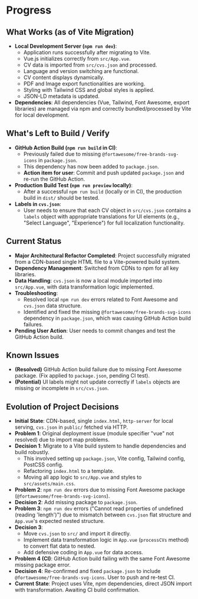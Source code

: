 # Progress

## What Works (as of Vite Migration)

- **Local Development Server (`npm run dev`)**:
    - Application runs successfully after migrating to Vite.
    - Vue.js initializes correctly from `src/App.vue`.
    - CV data is imported from `src/cvs.json` and processed.
    - Language and version switching are functional.
    - CV content displays dynamically.
    - PDF and Image export functionalities are working.
    - Styling with Tailwind CSS and global styles is applied.
    - JSON-LD metadata is updated.
- **Dependencies**: All dependencies (Vue, Tailwind, Font Awesome, export libraries) are managed via npm and correctly bundled/processed by Vite for local development.

## What's Left to Build / Verify

- **GitHub Action Build (`npm run build` in CI)**:
    - Previously failed due to missing `@fortawesome/free-brands-svg-icons` in `package.json`.
    - This dependency has now been added to `package.json`.
    - **Action item for user**: Commit and push updated `package.json` and re-run the GitHub Action.
- **Production Build Test (`npm run preview` locally)**:
    - After a successful `npm run build` (locally or in CI), the production build in `dist/` should be tested.
- **Labels in `cvs.json`**:
    - User needs to ensure that each CV object in `src/cvs.json` contains a `labels` object with appropriate translations for UI elements (e.g., "Select Language", "Experience") for full localization functionality.

## Current Status

- **Major Architectural Refactor Completed**: Project successfully migrated from a CDN-based single HTML file to a Vite-powered build system.
- **Dependency Management**: Switched from CDNs to npm for all key libraries.
- **Data Handling**: `cvs.json` is now a local module imported into `src/App.vue`, with data transformation logic implemented.
- **Troubleshooting**:
    - Resolved local `npm run dev` errors related to Font Awesome and `cvs.json` data structure.
    - Identified and fixed the missing `@fortawesome/free-brands-svg-icons` dependency in `package.json`, which was causing GitHub Action build failures.
- **Pending User Action**: User needs to commit changes and test the GitHub Action build.

## Known Issues

- **(Resolved)** GitHub Action build failure due to missing Font Awesome package. (Fix applied to `package.json`, pending CI test).
- **(Potential)** UI labels might not update correctly if `labels` objects are missing or incomplete in `src/cvs.json`.

## Evolution of Project Decisions

- **Initial State**: CDN-based, single `index.html`, `http-server` for local serving, `cvs.json` in `public/` fetched via HTTP.
- **Problem 1**: Original deployment issue (module specifier "vue" not resolved) due to import map problems.
- **Decision 1**: Migrate to a Vite build system to handle dependencies and build robustly.
    - This involved setting up `package.json`, Vite config, Tailwind config, PostCSS config.
    - Refactoring `index.html` to a template.
    - Moving all app logic to `src/App.vue` and styles to `src/assets/main.css`.
- **Problem 2**: `npm run dev` errors due to missing Font Awesome package (`@fortawesome/free-brands-svg-icons`).
- **Decision 2**: Add missing package to `package.json`.
- **Problem 3**: `npm run dev` errors ("Cannot read properties of undefined (reading 'length')") due to mismatch between `cvs.json` flat structure and `App.vue`'s expected nested structure.
- **Decision 3**:
    - Move `cvs.json` to `src/` and import it directly.
    - Implement data transformation logic in `App.vue` (`processCVs` method) to convert flat data to nested.
    - Add defensive coding in `App.vue` for data access.
- **Problem 4 (CI)**: GitHub Action build failing with the same Font Awesome missing package error.
- **Decision 4**: Re-confirmed and fixed `package.json` to include `@fortawesome/free-brands-svg-icons`. User to push and re-test CI.
- **Current State**: Project uses Vite, npm dependencies, direct JSON import with transformation. Awaiting CI build confirmation.
